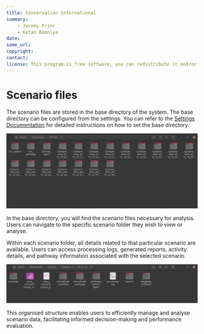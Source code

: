 ```yaml
---
title: Conservation International
summary:
    - Jeremy Prior
    - Ketan Bamniya
date:
some_url:
copyright:
contact:
license: This program is free software; you can redistribute it and/or modify it under the terms of the GNU Affero General Public License as published by the Free Software Foundation; either version 3 of the License, or (at your option) any later version.
---
```


# Scenario files

The scenario files are stored in the base directory of the system. The base directory can be configured from the settings. You can refer to the [Settings Documentation](./settings.md) for detailed instructions on how to set the base directory.

![Scenario folder](./img/scenario-file-1.png)

In the base directory, you will find the scenario files necessary for analysis. Users can navigate to the specific scenario folder they wish to view or analyse.

Within each scenario folder, all details related to that particular scenario are available. Users can access processing logs, generated reports, activity details, and pathway information associated with the selected scenario.

![Files](./img/scenario-file-2.png)

This organised structure enables users to efficiently manage and analyse scenario data, facilitating informed decision-making and performance evaluation.